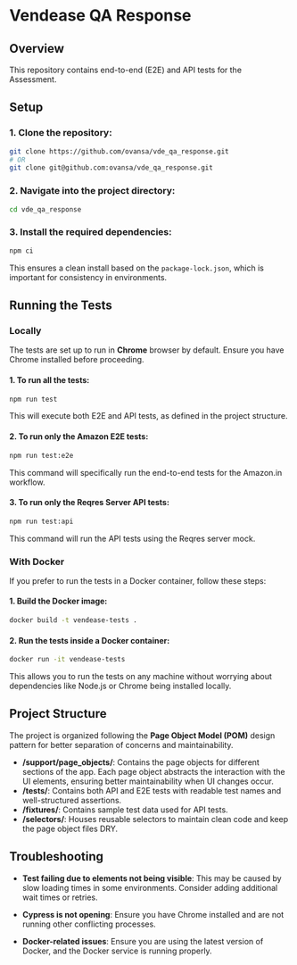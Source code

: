 # Vendease QA Response

## Overview

This repository contains end-to-end (E2E) and API tests for the Assessment.

## Setup

### 1. Clone the repository:

```bash
git clone https://github.com/ovansa/vde_qa_response.git
# OR
git clone git@github.com:ovansa/vde_qa_response.git
```

### 2. Navigate into the project directory:

```bash
cd vde_qa_response
```

### 3. Install the required dependencies:

```bash
npm ci
```

This ensures a clean install based on the `package-lock.json`, which is important for consistency in environments.

## Running the Tests

### Locally

The tests are set up to run in **Chrome** browser by default. Ensure you have Chrome installed before proceeding.

#### 1. To run all the tests:

```bash
npm run test
```

This will execute both E2E and API tests, as defined in the project structure.

#### 2. To run only the Amazon E2E tests:

```bash
npm run test:e2e
```

This command will specifically run the end-to-end tests for the Amazon.in workflow.

#### 3. To run only the Reqres Server API tests:

```bash
npm run test:api
```

This command will run the API tests using the Reqres server mock.

### With Docker

If you prefer to run the tests in a Docker container, follow these steps:

#### 1. Build the Docker image:

```bash
docker build -t vendease-tests .
```

#### 2. Run the tests inside a Docker container:

```bash
docker run -it vendease-tests
```

This allows you to run the tests on any machine without worrying about dependencies like Node.js or Chrome being installed locally.

## Project Structure

The project is organized following the **Page Object Model (POM)** design pattern for better separation of concerns and maintainability.

- **/support/page_objects/**: Contains the page objects for different sections of the app. Each page object abstracts the interaction with the UI elements, ensuring better maintainability when UI changes occur.
- **/tests/**: Contains both API and E2E tests with readable test names and well-structured assertions.
- **/fixtures/**: Contains sample test data used for API tests.
- **/selectors/**: Houses reusable selectors to maintain clean code and keep the page object files DRY.

## Troubleshooting

- **Test failing due to elements not being visible**: This may be caused by slow loading times in some environments. Consider adding additional wait times or retries.
- **Cypress is not opening**: Ensure you have Chrome installed and are not running other conflicting processes.

- **Docker-related issues**: Ensure you are using the latest version of Docker, and the Docker service is running properly.
